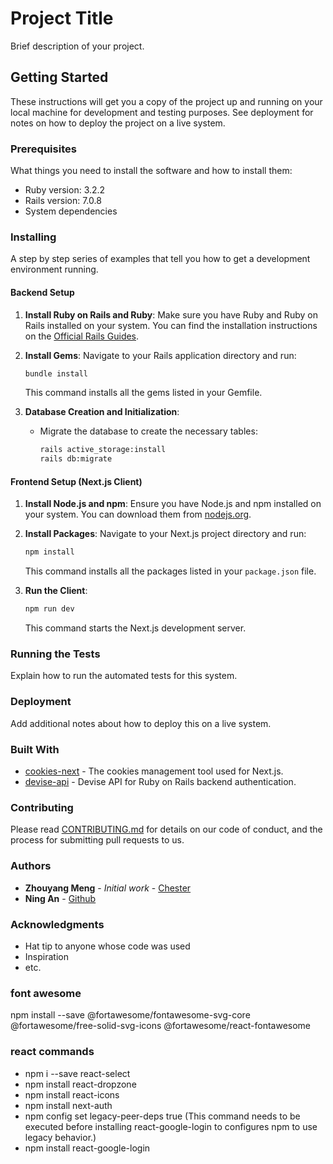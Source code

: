 # Project Title

Brief description of your project.

## Getting Started

These instructions will get you a copy of the project up and running on your local machine for development and testing purposes. See deployment for notes on how to deploy the project on a live system.

### Prerequisites

What things you need to install the software and how to install them:

- Ruby version: 3.2.2
- Rails version: 7.0.8
- System dependencies

### Installing

A step by step series of examples that tell you how to get a development environment running.

#### Backend Setup

1. **Install Ruby on Rails and Ruby**: Make sure you have Ruby and Ruby on Rails installed on your system. You can find the installation instructions on the [Official Rails Guides](https://guides.rubyonrails.org/getting_started.html#creating-a-new-rails-project-installing-rails).

2. **Install Gems**: Navigate to your Rails application directory and run:

   ```bash
   bundle install
   ```

   This command installs all the gems listed in your Gemfile.

3. **Database Creation and Initialization**:

   - Migrate the database to create the necessary tables:

     ```bash
     rails active_storage:install
     rails db:migrate
     ```

#### Frontend Setup (Next.js Client)

1. **Install Node.js and npm**: Ensure you have Node.js and npm installed on your system. You can download them from [nodejs.org](https://nodejs.org/).

2. **Install Packages**: Navigate to your Next.js project directory and run:

   ```bash
   npm install
   ```

   This command installs all the packages listed in your `package.json` file.

3. **Run the Client**:

   ```bash
   npm run dev
   ```

   This command starts the Next.js development server.

### Running the Tests

Explain how to run the automated tests for this system.

### Deployment

Add additional notes about how to deploy this on a live system.

### Built With

- [cookies-next](https://www.npmjs.com/package/cookies-next) - The cookies management tool used for Next.js.
- [devise-api](https://github.com/nejdetkadir/devise-api) - Devise API for Ruby on Rails backend authentication.

### Contributing

Please read [CONTRIBUTING.md](#) for details on our code of conduct, and the process for submitting pull requests to us.

### Authors

- **Zhouyang Meng** - _Initial work_ - [Chester](https://github.com/YuyakeSys)
- **Ning An** - [Github](https://github.com/Annedrew)

### Acknowledgments

- Hat tip to anyone whose code was used
- Inspiration
- etc.

### font awesome

npm install --save @fortawesome/fontawesome-svg-core @fortawesome/free-solid-svg-icons @fortawesome/react-fontawesome

### react commands

- npm i --save react-select
- npm install react-dropzone
- npm install react-icons
- npm install next-auth
- npm config set legacy-peer-deps true (This command needs to be executed before installing react-google-login to configures npm to use legacy behavior.)
- npm install react-google-login
